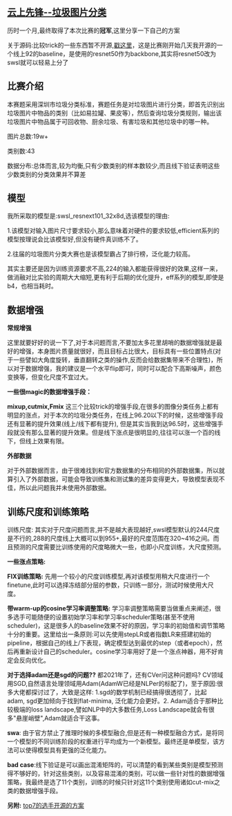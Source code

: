 ## [云上先锋--垃圾图片分类](https://competition.huaweicloud.com/information/1000041335/ranking?track=112)
历时一个月,最终取得了本次比赛的**冠军**,这里分享一下自己的方案

关于源码:比较trick的一些东西暂不开源,[戳这里](https://github.com/DLLXW/data-science-competition/tree/main/huawei/Huawei-cloud-%E5%9E%83%E5%9C%BE%E5%88%86%E7%B1%BB)，这是比赛刚开始几天我开源的一个线上92的baseline，是使用的resnet50作为backbone,其实将resnet50改为swsl就可以轻易上分了
## 比赛介绍
本赛题采用深圳市垃圾分类标准，赛题任务是对垃圾图片进行分类，即首先识别出垃圾图片中物品的类别（比如易拉罐、果皮等），然后查询垃圾分类规则，输出该垃圾图片中物品属于可回收物、厨余垃圾、有害垃圾和其他垃圾中的哪一种。

图片总数:19w+

类别数:43

数据分布:总体而言,较为均衡,只有少数类别的样本数较少,而且线下验证表明这些少数类别的分类效果并不算差

## 模型
我所采取的模型是:swsl_resnext101_32x8d,选该模型的理由:

1.该模型对输入图片尺寸要求较小,那么意味着对硬件的要求较低,efficient系列的模型按理说会比该模型好,但没有硬件真训练不了。

2.往届的垃圾图片分类大赛也是该模型霸占了排行榜，泛化能力较高。

其实主要还是因为训练资源要求不高,224的输入都能获得很好的效果,这样一来，做消融对比实验的周期大大缩短,更有利于后期的优化提升，eff系列的模型,即使是b4，也相当耗时。

## 数据增强
**常规增强**

这里就要好好的说一下了,对于本问题而言,不要加太多花里胡哨的数据增强就是最好的增强，本身图片质量就很好，而且目标占比很大，目标具有一些位置特点(对于一些譬如大角度旋转，垂直翻转之类的操作,反而会给数据集带来不合理性)，所以对于数据增强，我的建议是一个水平flip即可，同时可以配合下高斯噪声，颜色变换等，但变化尺度不宜过大。

**一些很magic的数据增强手段：**

**mixup,cutmix,Fmix** 这三个比较trick的增强手段,在很多的图像分类任务上都有明显的涨点，对于本次的垃圾分类任务，在线上96.20以下的时候，这些增强手段还有显著的提升效果(线上/线下都有提升), 但是其实当我到达96.5时，这些增强手段就没有那么显著的提升效果。但是线下涨点是很明显的,往往可以涨一个百的线下，但线上效果有限。

**外部数据**

对于外部数据而言，由于很难找到和官方数据集的分布相同的外部数据集，所以就算引入了外部数据，可能会导致训练集和测试集的差异变得更大，导致模型表现不佳，所以此问题我并未使用外部数据。

## 训练尺度和训练策略
训练尺度: 其实对于尺度问题而言,并不是越大表现越好,swsl模型默认的244尺度是不行的,288的尺度线上大概可以到955+,最好的尺度范围在320~416之间。而且预测的尺度需要比训练使用的尺度略微大一些，也即小尺度训练，大尺度预测。

**一些涨点策略:**

**FIX训练策略:** 先用一个较小的尺度训练模型,再对该模型用稍大尺度进行一个finetune,此时可以选择冻结部分层的参数，只训练一部分，测试时候使用大尺度。

**带warm-up的cosine学习率调整策略:** 学习率调整策略需要当做重点来阐述，很多选手可能随便的设置初始学习率和学习率scheduler策略(甚至不使用scheduler)，这是很多人的baseline效果不好的原因，学习率的初始值和调节策略十分的重要。这里给出一条原则:可以先使用stepLR或者指数LR来搭建初始的pipeline，根据自己的线上/下表现，确定模型达到最优的step（或者epoch），然后再重新设计自己的scheduler。cosine学习率用好了是一个涨点神器，用不好肯定会反向优化。

**对于选择adam还是sgd的问题??** 都2021年了，还有CVer问这种问题吗? CV领域用SGD,自然语言处理领域用Adam(AdamW已经是NLPer的标配了)，至于原因:很多大佬都探讨过了，大致是这样: 1.sgd的数学机制已经搞得很透彻了，比起 adam, sgd更加倾向于找到flat-minima, 泛化能力会更好。2. Adam适合于那种比较极端的loss landscape,譬如NLP中的大多数任务,Loss Landscape就会有很多"悬崖峭壁",Adam就适合干这事。

**swa**: 由于官方禁止了推理时候的多模型融合,但是还有一种模型融合方式，是将同一个模型的不同训练阶段的权重进行平均成为一个新模型。最终还是单模型，该方法可以使得模型具有更强的泛化能力。

**bad case**:线下验证是可以画出混淆矩阵的，可以清楚的看到某些类别是模型预测得不够好的，针对这些类别，以及容易混淆的类别，可以做一些针对性的数据增强策略，我最终是选了11个类别，训练的时候只针对这11个类别使用诸如cut-mix之类的数据增强手段。

**另附:**
[top7的选手开源的方案](https://blog.csdn.net/qq_39752470/article/details/109704202?utm_source=app)
